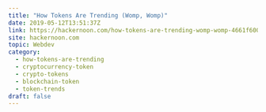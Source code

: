 ```yaml
---
title: "How Tokens Are Trending (Womp, Womp)"
date: 2019-05-12T13:51:37Z
link: https://hackernoon.com/how-tokens-are-trending-womp-womp-4661f600c22c?source=rss----3a8144eabfe3---4&utm_medium=RSS&utm_source=hune
site: hackernoon.com
topic: Webdev
category:
  - how-tokens-are-trending
  - cryptocurrency-token
  - crypto-tokens
  - blockchain-token
  - token-trends
draft: false
---
```

